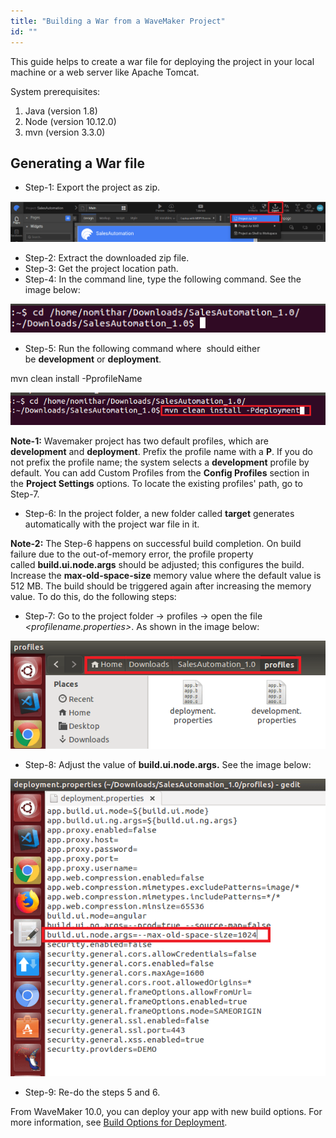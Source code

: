 ```yaml
---
title: "Building a War from a WaveMaker Project"
id: ""
---
```


This guide helps to create a war file for deploying the project in your local machine or a web server like Apache Tomcat.

System prerequisites:

1. Java (version 1.8)
2. Node (version 10.12.0)
3. mvn (version 3.3.0)

## Generating a War file

- Step-1: Export the project as zip.

[![](/learn/assets/ExportProjectasZip.png)](/learn/assets/ExportProjectasZip.png)

- Step-2: Extract the downloaded zip file.
- Step-3: Get the project location path.
- Step-4: In the command line, type the following command. See the image below:

[![](/learn/assets/LocateProjectIncmdline.png)](/learn/assets/LocateProjectIncmdline.png)

- Step-5: Run the following command where _<profileName>_ should either be **development** or **deployment**.

mvn clean install -PprofileName

![](/learn/assets/enter-mvn-install-cmd-and-profilename.png)

**Note-1:** Wavemaker project has two default profiles, which are **development** and **deployment**. Prefix the profile name with a **P**. If you do not prefix the profile name; the system selects a **development** profile by default. You can add Custom Profiles from the **Config Profiles** section in the **Project Settings** options. To locate the existing profiles' path, go to Step-7.

- Step-6: In the project folder, a new folder called **target** generates automatically with the project war file in it.

**Note-2:** The Step-6 happens on successful build completion. On build failure due to the out-of-memory error, the profile property called **build.ui.node.args** should be adjusted; this configures the build. Increase the **max-old-space-size** memory value where the default value is 512 MB. The build should be triggered again after increasing the memory value. To do this, do the following steps:

- Step-7: Go to the project folder -> profiles -> open the file _<profilename.properties>_. As shown in the image below:

[![](/learn/assets/profile-location.png)](/learn/assets/profile-location.png)

- Step-8: Adjust the value of **build.ui.node.args.** See the image below:

[![](/learn/assets/adjusting-space-on-failure.png)](/learn/assets/adjusting-space-on-failure.png)

- Step-9: Re-do the steps 5 and 6.

From WaveMaker 10.0, you can deploy your app with new build options. For more information, see [Build Options for Deployment](/learn/app-development/build-options-app-deployment/).
